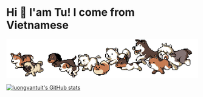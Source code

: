 # __Hi 👋 I'am Tu! I come from Vietnamese__

![puppies running](https://github.com/luongvantuit/luongvantuit/blob/master/puppies.gif?raw=true)

[![luongvantuit's GitHub stats](https://github-readme-stats.vercel.app/api?username=luongvantuit&count_private=true&show_icons=true)](https://github.com/anuraghazra/github-readme-stats)
